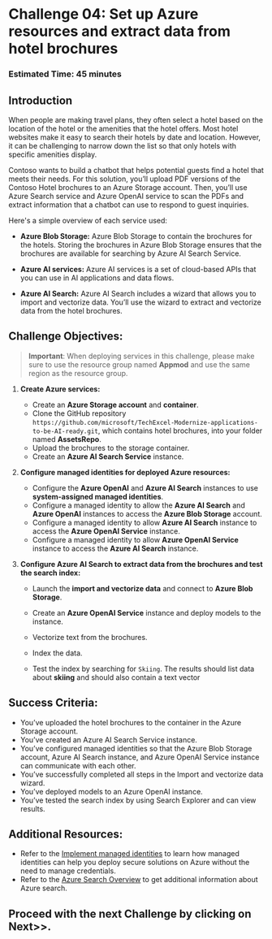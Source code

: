 # Challenge 04: Set up Azure resources and extract data from hotel brochures
### Estimated Time: 45 minutes
## Introduction
When people are making travel plans, they often select a hotel based on the location of the hotel or the amenities that the hotel offers. Most hotel websites make it easy to search their hotels by date and location. However, it can be challenging to narrow down the list so that only hotels with specific amenities display.

Contoso wants to build a chatbot that helps potential guests find a hotel that meets their needs. For this solution, you’ll upload PDF versions of the Contoso Hotel brochures to an Azure Storage account. Then, you’ll use Azure Search service and Azure OpenAI service to scan the PDFs and extract information that a chatbot can use to respond to guest inquiries.

Here's a simple overview of each service used:

- **Azure Blob Storage:** Azure Blob Storage to contain the brochures for the hotels. Storing the brochures in Azure Blob Storage ensures that the brochures are available for searching by Azure AI Search Service.

- **Azure AI services:** Azure AI services is a set of cloud-based APIs that you can use in AI applications and data flows.

- **Azure AI Search:** Azure AI Search includes a wizard that allows you to import and vectorize data. You’ll use the wizard to extract and vectorize data from the hotel brochures.

## Challenge Objectives:

> **Important**: When deploying services in this challenge, please make sure to use the resource group named **Appmod** and use the same region as the resource group.

1. **Create Azure services:**

   - Create an **Azure Storage account** and **container**.
   - Clone the GitHub repository `https://github.com/microsoft/TechExcel-Modernize-applications-to-be-AI-ready.git`, which contains hotel brochures, into your folder named **AssetsRepo**.
   - Upload the brochures to the storage container.
   - Create an **Azure AI Search Service** instance.

1. **Configure managed identities for deployed Azure resources:**  

   - Configure the **Azure OpenAI** and **Azure AI Search** instances to use **system-assigned managed identities**.
   - Configure a managed identity to allow the **Azure AI Search** and **Azure OpenAI** instances to access the **Azure Blob Storage** account.
   - Configure a managed identity to allow **Azure AI Search** instance to access the **Azure OpenAI Service** instance.
   - Configure a managed identity to allow **Azure OpenAI Service** instance to access the **Azure AI Search** instance.

1. **Configure Azure AI Search to extract data from the brochures and test the search index:**

   - Launch the **import and vectorize data** and connect to **Azure Blob Storage**.
   - Create an **Azure OpenAI Service** instance and deploy models to the instance.
   - Vectorize text from the brochures.
   - Index the data.
   - Test the index by searching for `Skiing`. The results should list data about **skiing** and should also contain a text vector 

     <validation step="932c0914-39fe-4f3b-b876-6d0169c84b56" />   

## Success Criteria:

- You’ve uploaded the hotel brochures to the container in the Azure Storage account.
- You’ve created an Azure AI Search Service instance.
- You’ve configured managed identities so that the Azure Blob Storage account, Azure AI Search instance, and Azure OpenAI Service instance can communicate with each other.
- You’ve successfully completed all steps in the Import and vectorize data wizard.
- You’ve deployed models to an Azure OpenAI instance.
- You’ve tested the search index by using Search Explorer and can view results.

## Additional Resources:

- Refer to the [Implement managed identities](https://learn.microsoft.com/en-us/training/modules/implement-managed-identities/) to learn how managed identities can help you deploy secure solutions on Azure without the need to manage credentials.
- Refer to the [Azure Search Overview](https://learn.microsoft.com/en-us/azure/search/search-what-is-azure-search) to get additional information about Azure search.

## Proceed with the next Challenge by clicking on **Next**>>.   
